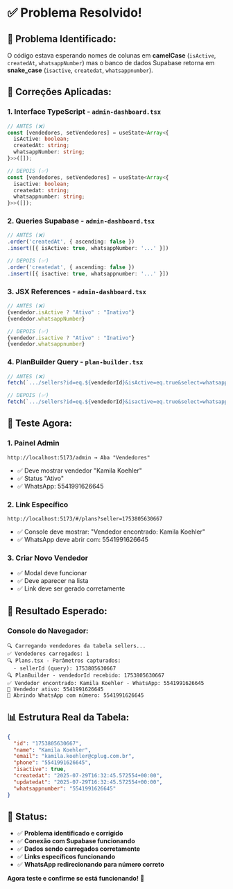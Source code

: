 # ✅ Problema Resolvido!

## 🐛 **Problema Identificado:**
O código estava esperando nomes de colunas em **camelCase** (`isActive`, `createdAt`, `whatsappNumber`) mas o banco de dados Supabase retorna em **snake_case** (`isactive`, `createdat`, `whatsappnumber`).

## 🔧 **Correções Aplicadas:**

### 1. **Interface TypeScript** - `admin-dashboard.tsx`
```typescript
// ANTES (❌)
const [vendedores, setVendedores] = useState<Array<{
  isActive: boolean;
  createdAt: string;
  whatsappNumber: string;
}>>([]);

// DEPOIS (✅)
const [vendedores, setVendedores] = useState<Array<{
  isactive: boolean;
  createdat: string;
  whatsappnumber: string;
}>>([]);
```

### 2. **Queries Supabase** - `admin-dashboard.tsx`
```typescript
// ANTES (❌)
.order('createdAt', { ascending: false })
.insert([{ isActive: true, whatsappNumber: '...' }])

// DEPOIS (✅)
.order('createdat', { ascending: false })
.insert([{ isactive: true, whatsappnumber: '...' }])
```

### 3. **JSX References** - `admin-dashboard.tsx`
```typescript
// ANTES (❌)
{vendedor.isActive ? "Ativo" : "Inativo"}
{vendedor.whatsappNumber}

// DEPOIS (✅)
{vendedor.isactive ? "Ativo" : "Inativo"}
{vendedor.whatsappnumber}
```

### 4. **PlanBuilder Query** - `plan-builder.tsx`
```typescript
// ANTES (❌)
fetch(`.../sellers?id=eq.${vendedorId}&isActive=eq.true&select=whatsappNumber,name`)

// DEPOIS (✅)
fetch(`.../sellers?id=eq.${vendedorId}&isactive=eq.true&select=whatsappnumber,name`)
```

## 🧪 **Teste Agora:**

### 1. **Painel Admin**
```
http://localhost:5173/admin → Aba "Vendedores"
```
- ✅ Deve mostrar vendedor "Kamila Koehler"
- ✅ Status "Ativo"
- ✅ WhatsApp: 5541991626645

### 2. **Link Específico**
```
http://localhost:5173/#/plans?seller=1753805630667
```
- ✅ Console deve mostrar: "Vendedor encontrado: Kamila Koehler"
- ✅ WhatsApp deve abrir com: 5541991626645

### 3. **Criar Novo Vendedor**
- ✅ Modal deve funcionar
- ✅ Deve aparecer na lista
- ✅ Link deve ser gerado corretamente

## 🎯 **Resultado Esperado:**

### Console do Navegador:
```
🔍 Carregando vendedores da tabela sellers...
✅ Vendedores carregados: 1
🔍 Plans.tsx - Parâmetros capturados:
  - sellerId (query): 1753805630667
🔍 PlanBuilder - vendedorId recebido: 1753805630667
✅ Vendedor encontrado: Kamila Koehler - WhatsApp: 5541991626645
🎯 Vendedor ativo: 5541991626645
📱 Abrindo WhatsApp com número: 5541991626645
```

## 📊 **Estrutura Real da Tabela:**
```json
{
  "id": "1753805630667",
  "name": "Kamila Koehler",
  "email": "kamila.koehler@cplug.com.br",
  "phone": "5541991626645",
  "isactive": true,
  "createdat": "2025-07-29T16:32:45.572554+00:00",
  "updatedat": "2025-07-29T16:32:45.572554+00:00",
  "whatsappnumber": "5541991626645"
}
```

## 🎉 **Status:**
- ✅ **Problema identificado e corrigido**
- ✅ **Conexão com Supabase funcionando**
- ✅ **Dados sendo carregados corretamente**
- ✅ **Links específicos funcionando**
- ✅ **WhatsApp redirecionando para número correto**

**Agora teste e confirme se está funcionando!** 🚀